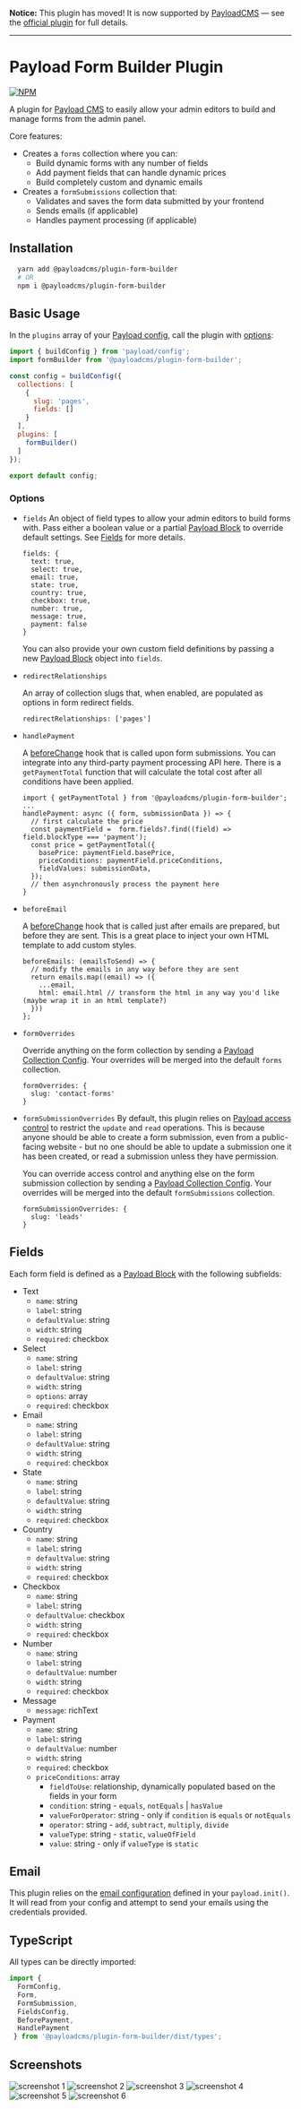 **Notice:**
This plugin has moved! It is now supported by [PayloadCMS](https://payloadcms.com) — see the [official plugin](https://www.npmjs.com/package/@payloadcms/plugin-form-builder) for full details.

---

# Payload Form Builder Plugin

[![NPM](https://img.shields.io/npm/v/@payloadcms/plugin-form-builder)](https://www.npmjs.com/package/@payloadcms/plugin-form-builder)

A plugin for [Payload CMS](https://github.com/payloadcms/payload) to easily allow your admin editors to build and manage forms from the admin panel.

Core features:
  - Creates a `forms` collection where you can:
    - Build dynamic forms with any number of fields
    - Add payment fields that can handle dynamic prices
    - Build completely custom and dynamic emails
  - Creates a `formSubmissions` collection that:
    - Validates and saves the form data submitted by your frontend
    - Sends emails (if applicable)
    - Handles payment processing (if applicable)

## Installation

```bash
  yarn add @payloadcms/plugin-form-builder
  # OR
  npm i @payloadcms/plugin-form-builder
```

## Basic Usage

In the  `plugins` array of your [Payload config](https://payloadcms.com/docs/configuration/overview), call the plugin with [options](#options):

```js
import { buildConfig } from 'payload/config';
import formBuilder from '@payloadcms/plugin-form-builder';

const config = buildConfig({
  collections: [
    {
      slug: 'pages',
      fields: []
    }
  ],
  plugins: [
    formBuilder()
  ]
});

export default config;
```

### Options

- `fields`
    An object of field types to allow your admin editors to build forms with. Pass either a boolean value or a partial [Payload Block](https://payloadcms.com/docs/fields/blocks#block-configs) to override default settings. See [Fields](#fields) for more details.

    ```
    fields: {
      text: true,
      select: true,
      email: true,
      state: true,
      country: true,
      checkbox: true,
      number: true,
      message: true,
      payment: false
    }
    ```

    You can also provide your own custom field definitions by passing a new [Payload Block](https://payloadcms.com/docs/fields/blocks#block-configs) object into `fields`.


- `redirectRelationships`

    An array of collection slugs that, when enabled, are populated as options in form redirect fields.

    ```
    redirectRelationships: ['pages']
    ```

- `handlePayment`

   A [beforeChange]([beforeChange](https://payloadcms.com/docs/hooks/globals#beforechange)) hook that is called upon form submissions. You can integrate into any third-party payment processing API here. There is a `getPaymentTotal` function that will calculate the total cost after all conditions have been applied.

    ```
    import { getPaymentTotal } from '@payloadcms/plugin-form-builder';
    ...
    handlePayment: async ({ form, submissionData }) => {
      // first calculate the price
      const paymentField =  form.fields?.find((field) => field.blockType === 'payment');
      const price = getPaymentTotal({
        basePrice: paymentField.basePrice,
        priceConditions: paymentField.priceConditions,
        fieldValues: submissionData,
      });
      // then asynchronously process the payment here
    }
    ```

- `beforeEmail`

    A [beforeChange]([beforeChange](https://payloadcms.com/docs/hooks/globals#beforechange)) hook that is called just after emails are prepared, but before they are sent. This is a great place to inject your own HTML template to add custom styles.

    ```
    beforeEmails: (emailsToSend) => {
      // modify the emails in any way before they are sent
      return emails.map((email) => ({
        ...email,
        html: email.html // transform the html in any way you'd like (maybe wrap it in an html template?)
      }))
    };
    ```

- `formOverrides`

    Override anything on the form collection by sending a [Payload Collection Config](https://payloadcms.com/docs/configuration/collections). Your overrides will be merged into the default `forms` collection.

    ```
    formOverrides: {
      slug: 'contact-forms'
    }
    ```

- `formSubmissionOverrides`
    By default, this plugin relies on [Payload access control](https://payloadcms.com/docs/access-control/collections) to restrict the `update` and `read` operations. This is because anyone should be able to create a form submission, even from a public-facing website - but no one should be able to update a submission one it has been created, or read a submission unless they have permission.

    You can override access control and anything else on the form submission collection by sending a [Payload Collection Config](https://payloadcms.com/docs/configuration/collections). Your overrides will be merged into the default `formSubmissions` collection.

    ```
    formSubmissionOverrides: {
      slug: 'leads'
    }
    ```

## Fields

Each form field is defined as a [Payload Block](https://payloadcms.com/docs/fields/blocks) with the following subfields:

  - Text
    - `name`: string
    - `label`: string
    - `defaultValue`: string
    - `width`: string
    - `required`: checkbox
  - Select
    - `name`: string
    - `label`: string
    - `defaultValue`: string
    - `width`: string
    - `options`: array
    - `required`: checkbox
  - Email
    - `name`: string
    - `label`: string
    - `defaultValue`: string
    - `width`: string
    - `required`: checkbox
  - State
    - `name`: string
    - `label`: string
    - `defaultValue`: string
    - `width`: string
    - `required`: checkbox
  - Country
    - `name`: string
    - `label`: string
    - `defaultValue`: string
    - `width`: string
    - `required`: checkbox
  - Checkbox
    - `name`: string
    - `label`: string
    - `defaultValue`: checkbox
    - `width`: string
    - `required`: checkbox
  - Number
    - `name`: string
    - `label`: string
    - `defaultValue`: number
    - `width`: string
    - `required`: checkbox
  - Message
    - `message`: richText
  - Payment
    - `name`: string
    - `label`: string
    - `defaultValue`: number
    - `width`: string
    - `required`: checkbox
    - `priceConditions`: array
        - `fieldToUse`: relationship, dynamically populated based on the fields in your form
        - `condition`: string - `equals`, `notEquals` | `hasValue`
        - `valueForOperator`: string - only if `condition` is `equals` or `notEquals`
        - `operator`: string - `add`, `subtract`, `multiply`, `divide`
        - `valueType`: string - `static`, `valueOfField`
        - `value`: string - only if `valueType` is `static`

  ## Email

  This plugin relies on the [email configuration](https://payloadcms.com/docs/email/overview) defined in your `payload.init()`. It will read from your config and attempt to send your emails using the credentials provided.

  ## TypeScript

  All types can be directly imported:
  ```js
  import {
    FormConfig,
    Form,
    FormSubmission,
    FieldsConfig,
    BeforePayment,
    HandlePayment
   } from '@payloadcms/plugin-form-builder/dist/types';
  ```

  ## Screenshots

  ![screenshot 1](https://github.com/payloadcms/plugin-form-builder/blob/main/images/screenshot-1.jpg?raw=true)
  ![screenshot 2](https://github.com/payloadcms/plugin-form-builder/blob/main/images/screenshot-2.jpg?raw=true)
  ![screenshot 3](https://github.com/payloadcms/plugin-form-builder/blob/main/images/screenshot-3.jpg?raw=true)
  ![screenshot 4](https://github.com/payloadcms/plugin-form-builder/blob/main/images/screenshot-4.jpg?raw=true)
  ![screenshot 5](https://github.com/payloadcms/plugin-form-builder/blob/main/images/screenshot-5.jpg?raw=true)
  ![screenshot 6](https://github.com/payloadcms/plugin-form-builder/blob/main/images/screenshot-6.jpg?raw=true)
